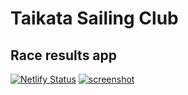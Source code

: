 # Taikata Sailing Club
## Race results app
[![Netlify Status](https://api.netlify.com/api/v1/badges/e8264a50-b900-47cc-b90f-066e5c7df077/deploy-status)](https://app.netlify.com/sites/tsc-race-results/deploys)
[![screenshot](https://tsc-race-results.netlify.app//assets/images/screenshot.jpg)](https://tsc-race-results.netlify.app//)